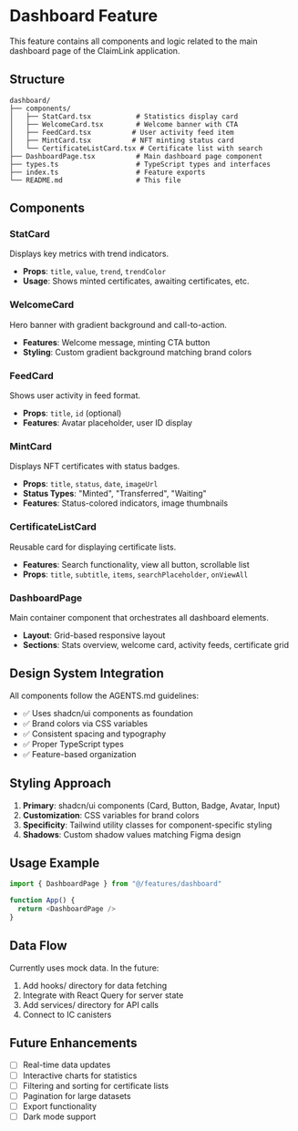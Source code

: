 # Dashboard Feature

This feature contains all components and logic related to the main dashboard page of the ClaimLink application.

## Structure

```
dashboard/
├── components/
│   ├── StatCard.tsx           # Statistics display card
│   ├── WelcomeCard.tsx        # Welcome banner with CTA
│   ├── FeedCard.tsx          # User activity feed item
│   ├── MintCard.tsx          # NFT minting status card
│   └── CertificateListCard.tsx # Certificate list with search
├── DashboardPage.tsx          # Main dashboard page component
├── types.ts                   # TypeScript types and interfaces
├── index.ts                   # Feature exports
└── README.md                  # This file
```

## Components

### StatCard
Displays key metrics with trend indicators.
- **Props**: `title`, `value`, `trend`, `trendColor`
- **Usage**: Shows minted certificates, awaiting certificates, etc.

### WelcomeCard
Hero banner with gradient background and call-to-action.
- **Features**: Welcome message, minting CTA button
- **Styling**: Custom gradient background matching brand colors

### FeedCard
Shows user activity in feed format.
- **Props**: `title`, `id` (optional)
- **Features**: Avatar placeholder, user ID display

### MintCard
Displays NFT certificates with status badges.
- **Props**: `title`, `status`, `date`, `imageUrl`
- **Status Types**: "Minted", "Transferred", "Waiting"
- **Features**: Status-colored indicators, image thumbnails

### CertificateListCard
Reusable card for displaying certificate lists.
- **Features**: Search functionality, view all button, scrollable list
- **Props**: `title`, `subtitle`, `items`, `searchPlaceholder`, `onViewAll`

### DashboardPage
Main container component that orchestrates all dashboard elements.
- **Layout**: Grid-based responsive layout
- **Sections**: Stats overview, welcome card, activity feeds, certificate grid

## Design System Integration

All components follow the AGENTS.md guidelines:
- ✅ Uses shadcn/ui components as foundation
- ✅ Brand colors via CSS variables
- ✅ Consistent spacing and typography
- ✅ Proper TypeScript types
- ✅ Feature-based organization

## Styling Approach

1. **Primary**: shadcn/ui components (Card, Button, Badge, Avatar, Input)
2. **Customization**: CSS variables for brand colors
3. **Specificity**: Tailwind utility classes for component-specific styling
4. **Shadows**: Custom shadow values matching Figma design

## Usage Example

```typescript
import { DashboardPage } from "@/features/dashboard"

function App() {
  return <DashboardPage />
}
```

## Data Flow

Currently uses mock data. In the future:
1. Add hooks/ directory for data fetching
2. Integrate with React Query for server state
3. Add services/ directory for API calls
4. Connect to IC canisters

## Future Enhancements

- [ ] Real-time data updates
- [ ] Interactive charts for statistics
- [ ] Filtering and sorting for certificate lists
- [ ] Pagination for large datasets
- [ ] Export functionality
- [ ] Dark mode support